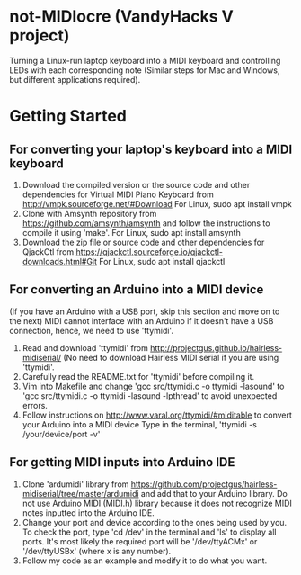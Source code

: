 # not-MIDIocre (VandyHacks V project)
Turning a Linux-run laptop keyboard into a MIDI keyboard and controlling LEDs with each corresponding note (Similar steps for Mac and Windows, but different applications required).

# Getting Started
## For converting your laptop's keyboard into a MIDI keyboard
1) Download the compiled version or the source code and other dependencies for Virtual MIDI Piano Keyboard from http://vmpk.sourceforge.net/#Download
For Linux, sudo apt install vmpk
2) Clone with Amsynth repository from https://github.com/amsynth/amsynth and follow the instructions to compile it using 'make'.
For Linux, sudo apt install amsynth
3) Download the zip file or source code and other dependencies for QjackCtl from https://qjackctl.sourceforge.io/qjackctl-downloads.html#Git
For Linux, sudo apt install qjackctl

## For converting an Arduino into a MIDI device
(If you have an Arduino with a USB port, skip this section and move on to the next) MIDI cannot interface with an Arduino if it doesn't have a USB connection, hence, we need to use 'ttymidi'.
1) Read and download 'ttymidi' from http://projectgus.github.io/hairless-midiserial/ (No need to download Hairless MIDI serial if you are using 'ttymidi'.
2) Carefully read the README.txt for 'ttymidi' before compiling it.
3) Vim into Makefile and change 'gcc src/ttymidi.c -o ttymidi -lasound' to 'gcc src/ttymidi.c -o ttymidi -lasound -lpthread' to avoid unexpected errors.
4) Follow instructions on http://www.varal.org/ttymidi/#miditable to convert your Arduino into a MIDI device
Type in the terminal, 'ttymidi -s /your/device/port -v'

## For getting MIDI inputs into Arduino IDE
1) Clone 'ardumidi' library from https://github.com/projectgus/hairless-midiserial/tree/master/ardumidi and add that to your Arduino library.
Do not use Arduino MIDI (MIDI.h) library because it does not recognize MIDI notes inputted into the Arduino IDE.
2) Change your port and device according to the ones being used by you.
To check the port, type 'cd /dev' in the terminal and 'ls' to display all ports. It's most likely the required port will be '/dev/ttyACMx' or '/dev/ttyUSBx' (where x is any number).
3) Follow my code as an example and modify it to do what you want.
